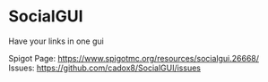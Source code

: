 # SocialGUI
Have your links in one gui

Spigot Page: https://www.spigotmc.org/resources/socialgui.26668/ <br>
Issues: https://github.com/cadox8/SocialGUI/issues

